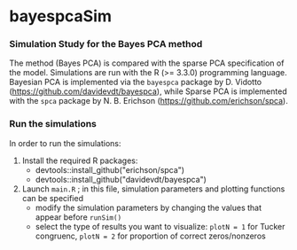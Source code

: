 # bayespcaSim
### Simulation Study for the Bayes PCA method

The method (Bayes PCA) is compared with the sparse PCA specification of the model. Simulations are run with the R (>= 3.3.0) programming language. Bayesian PCA is implemented via the ```bayespca``` package by D. Vidotto (https://github.com/davidevdt/bayespca), while Sparse PCA is implemented with the ```spca``` package by N. B. Erichson (https://github.com/erichson/spca). 


### Run the simulations
In order to run the simulations: 
 1. Install the required R packages: 
     * devtools::install_github("erichson/spca")
     * devtools::install_github("davidevdt/bayespca")
 2. Launch ```main.R``` ; in this file, simulation parameters and plotting functions can be specified 
     * modify the simulation parameters by changing the values that appear before ```runSim()```
     * select the type of results you want to visualize: ```plotN = 1``` for Tucker congruenc, ```plotN = 2``` for proportion of correct zeros/nonzeros
